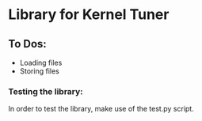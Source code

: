 # Library for Kernel Tuner
## To Dos:
- Loading files
- Storing files


### Testing the library:
In order to test the library, make use of the test.py script.